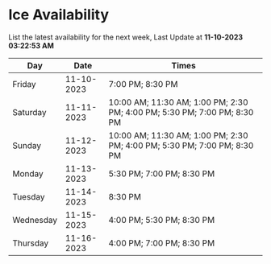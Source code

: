 # Ice Availability

List the latest availability for the next week, Last Update at **11-10-2023 03:22:53 AM**

| Day         | Date        | Times       |
| ----------- | ----------- | ----------- |
|Friday|11-10-2023|7:00 PM; 8:30 PM|
|Saturday|11-11-2023|10:00 AM; 11:30 AM; 1:00 PM; 2:30 PM; 4:00 PM; 5:30 PM; 7:00 PM; 8:30 PM|
|Sunday|11-12-2023|10:00 AM; 11:30 AM; 1:00 PM; 2:30 PM; 4:00 PM; 5:30 PM; 7:00 PM; 8:30 PM|
|Monday|11-13-2023|5:30 PM; 7:00 PM; 8:30 PM|
|Tuesday|11-14-2023|8:30 PM|
|Wednesday|11-15-2023|4:00 PM; 5:30 PM; 8:30 PM|
|Thursday|11-16-2023|4:00 PM; 7:00 PM; 8:30 PM|
